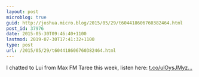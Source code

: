 ```yaml
---
layout: post
microblog: true
guid: http://joshua.micro.blog/2015/05/29/t604418606760382464.html
post_id: 37976
date: 2015-05-30T09:46:40+1100
lastmod: 2019-07-30T17:41:32+1100
type: post
url: /2015/05/29/t604418606760382464.html
---
```

I chatted to Lui from Max FM Taree this week, listen here: [t.co/ulOysJMyz...](http://t.co/ulOysJMyzP)
